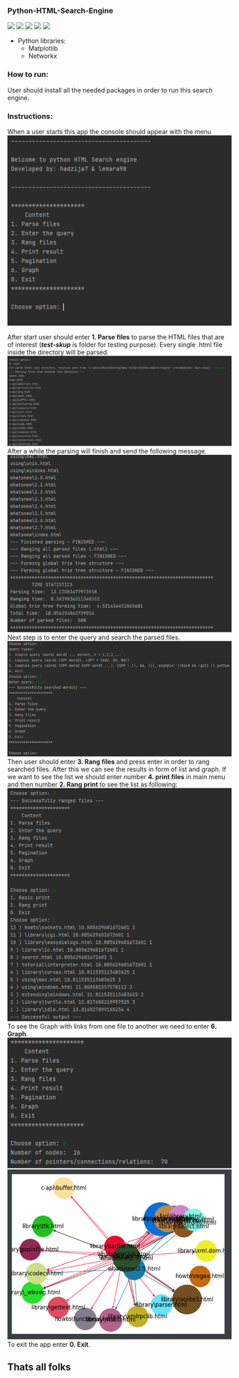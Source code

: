 ### Python-HTML-Search-Engine

![](https://img.shields.io/github/stars/pandao/editor.md.svg) ![](https://img.shields.io/github/forks/pandao/editor.md.svg) ![](https://img.shields.io/github/tag/pandao/editor.md.svg) ![](https://img.shields.io/github/release/pandao/editor.md.svg) ![](https://img.shields.io/github/issues/pandao/editor.md.svg)

- Python libraries:
	- Matplotlib
	- Networkx


### How to run:
User should install all the needed packages in order to run this search engine.

### Instructions:
When a user starts this app the console should appear with the menu
![](https://github.com/lemara98/Python-HTML-Search-Engine/blob/master/images/start.png)

After start user should enter **1. Parse files** to parse the HTML files that are of interest (***test-skup*** is folder for testing purpose). Every single .html file inside the directory will be parsed.
![](https://github.com/lemara98/Python-HTML-Search-Engine/blob/master/images/parsing.png)
</br>
After a while the parsing will finish and send the following message.
![](https://github.com/lemara98/Python-HTML-Search-Engine/blob/master/images/parsing_end.png)
</br>
Next step is to enter the query and search the parsed files.
![](https://github.com/lemara98/Python-HTML-Search-Engine/blob/master/images/search.png)
</br>
Then user should enter **3. Rang files** and press enter in order to rang searched files.
After this we can see the results in form of list and graph. If we want to see the list we should enter number **4. print files** in main menu and then number **2. Rang print** to see the list as following:
![](https://github.com/lemara98/Python-HTML-Search-Engine/blob/master/images/search-result.png)
</br>
To see the Graph with links from one file to another we need to enter **6. Graph**.
![](https://github.com/lemara98/Python-HTML-Search-Engine/blob/master/images/graph-console.png)
![](https://github.com/lemara98/Python-HTML-Search-Engine/blob/master/images/graph-image.png)
</br>
To exit the app enter **0. Exit**.
## **Thats all folks**

